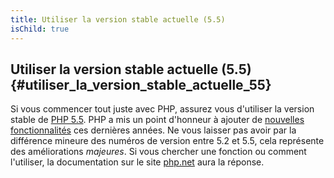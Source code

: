 ```yaml
---
title: Utiliser la version stable actuelle (5.5)
isChild: true
---
```


## Utiliser la version stable actuelle (5.5) {#utiliser_la_version_stable_actuelle_55}

Si vous commencer tout juste avec PHP, assurez vous d'utiliser la version stable de [PHP 5.5][php-release]. PHP a mis un point d'honneur à ajouter de [nouvelles fonctionnalités](#language_highlights) ces dernières années. Ne vous laisser pas avoir par la différence mineure des numéros de version entre 5.2 et 5.5, cela représente des améliorations _majeures_. Si vous chercher une fonction ou comment l'utiliser, la documentation sur le site [php.net][php-docs] aura la réponse.

[php-release]: http://www.php.net/downloads.php
[php-docs]: http://www.php.net/manual/fr/
